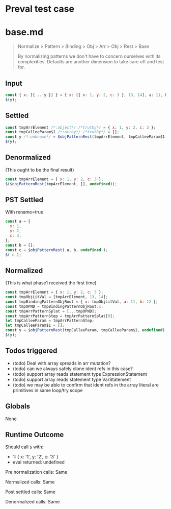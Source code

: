 # Preval test case

# base.md

> Normalize > Pattern > Binding > Obj > Arr > Obj > Rest > Base
>
> By normalizing patterns we don't have to concern ourselves with its complexities. Defaults are another dimension to take care off and test for.

## Input

`````js filename=intro
const { x: [{ ...y }] } = { x: [{ x: 1, y: 2, c: 3 }, 13, 14], a: 11, b: 12 };
$(y);
`````


## Settled


`````js filename=intro
const tmpArrElement /*:object*/ /*truthy*/ = { x: 1, y: 2, c: 3 };
const tmpCalleeParam$1 /*:array*/ /*truthy*/ = [];
const y /*:unknown*/ = $objPatternRest(tmpArrElement, tmpCalleeParam$1, undefined);
$(y);
`````


## Denormalized
(This ought to be the final result)

`````js filename=intro
const tmpArrElement = { x: 1, y: 2, c: 3 };
$($objPatternRest(tmpArrElement, [], undefined));
`````


## PST Settled
With rename=true

`````js filename=intro
const a = {
  x: 1,
  y: 2,
  c: 3,
};
const b = [];
const c = $objPatternRest( a, b, undefined );
$( c );
`````


## Normalized
(This is what phase1 received the first time)

`````js filename=intro
const tmpArrElement = { x: 1, y: 2, c: 3 };
const tmpObjLitVal = [tmpArrElement, 13, 14];
const tmpBindingPatternObjRoot = { x: tmpObjLitVal, a: 11, b: 12 };
const tmpOPND = tmpBindingPatternObjRoot.x;
const tmpArrPatternSplat = [...tmpOPND];
const tmpArrPatternStep = tmpArrPatternSplat[0];
let tmpCalleeParam = tmpArrPatternStep;
let tmpCalleeParam$1 = [];
const y = $objPatternRest(tmpCalleeParam, tmpCalleeParam$1, undefined);
$(y);
`````


## Todos triggered


- (todo) Deal with array spreads in arr mutation?
- (todo) can we always safely clone ident refs in this case?
- (todo) support array reads statement type ExpressionStatement
- (todo) support array reads statement type VarStatement
- (todo) we may be able to confirm that ident refs in the array literal are primitives in same loop/try scope


## Globals


None


## Runtime Outcome


Should call `$` with:
 - 1: { x: '1', y: '2', c: '3' }
 - eval returned: undefined

Pre normalization calls: Same

Normalized calls: Same

Post settled calls: Same

Denormalized calls: Same
